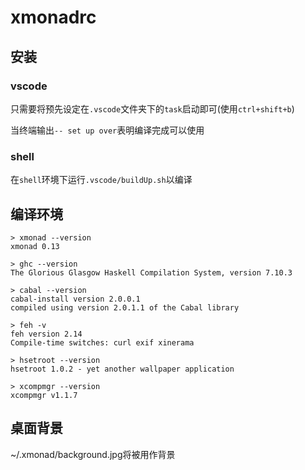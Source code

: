 # xmonadrc 

## 安装

### vscode 

只需要将预先设定在`.vscode`文件夹下的`task`启动即可(使用`ctrl+shift+b`)

当终端输出`-- set up over`表明编译完成可以使用

### shell

在`shell`环境下运行`.vscode/buildUp.sh`以编译

## 编译环境

```shell
> xmonad --version
xmonad 0.13

> ghc --version
The Glorious Glasgow Haskell Compilation System, version 7.10.3

> cabal --version
cabal-install version 2.0.0.1
compiled using version 2.0.1.1 of the Cabal library 

> feh -v
feh version 2.14
Compile-time switches: curl exif xinerama

> hsetroot --version
hsetroot 1.0.2 - yet another wallpaper application

> xcompmgr --version
xcompmgr v1.1.7
```

## 桌面背景

~/.xmonad/background.jpg将被用作背景